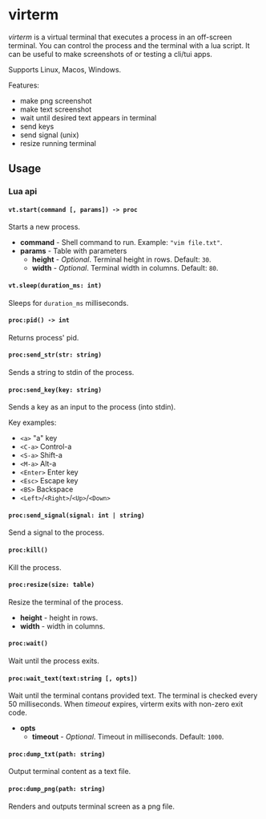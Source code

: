 # virterm

_virterm_ is a virtual terminal that executes a process in an off-screen
terminal. You can control the process and the terminal with a lua script. It
can be useful to make screenshots of or testing a cli/tui apps.

Supports Linux, Macos, Windows.

Features:

- make png screenshot
- make text screenshot
- wait until desired text appears in terminal
- send keys
- send signal (unix)
- resize running terminal

## Usage

### Lua api

#### `vt.start(command [, params]) -> proc`

Starts a new process.

- **command** - Shell command to run. Example: `"vim file.txt"`.
- **params** - Table with parameters
  - **height** - _Optional_. Terminal height in rows. Default: `30`.
  - **width** - _Optional_. Terminal width in columns. Default: `80`.

#### `vt.sleep(duration_ms: int)`

Sleeps for `duration_ms` milliseconds.

#### `proc:pid() -> int`

Returns process' pid.

#### `proc:send_str(str: string)`

Sends a string to stdin of the process.

#### `proc:send_key(key: string)`

Sends a key as an input to the process (into stdin).

Key examples:

- `<a>` "a" key
- `<C-a>` Control-a
- `<S-a>` Shift-a
- `<M-a>` Alt-a
- `<Enter>` Enter key
- `<Esc>` Escape key
- `<BS>` Backspace
- `<Left>`/`<Right>`/`<Up>`/`<Down>`

#### `proc:send_signal(signal: int | string)`

Send a signal to the process.

#### `proc:kill()`

Kill the process.

#### `proc:resize(size: table)`

Resize the terminal of the process.

- **height** - height in rows.
- **width** - width in columns.

#### `proc:wait()`

Wait until the process exits.

#### `proc:wait_text(text:string [, opts])`

Wait until the terminal contans provided text. The terminal is checked every 50
milliseconds. When _timeout_ expires, virterm exits with non-zero exit code.

- **opts**
  - **timeout** - _Optional_. Timeout in milliseconds. Default: `1000`.

#### `proc:dump_txt(path: string)`

Output terminal content as a text file.

#### `proc:dump_png(path: string)`

Renders and outputs terminal screen as a png file.

